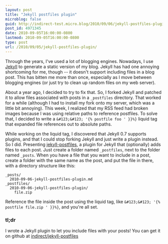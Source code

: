 ```yaml
---
layout: post
title: "Jekyll postfiles plugin"
microblog: false
guid: http://indirect-test.micro.blog/2010/09/06/jekyll-postfiles-plugin/
post_id: 4971345
date: 2010-09-05T16:00:00-0800
lastmod: 2010-09-05T16:00:00-0800
type: post
url: /2010/09/05/jekyll-postfiles-plugin/
---
```

Through the years, I've used a lot of blogging engines. Nowadays, I use [Jekyll](http://jekyllrb.com/) to generate a static version of my blog. Jekyll has had one annoying shortcoming for me, though -- it doesn't support including files in a blog post. This has bitten me more than once, especially as I move between blogging engines (or just try to clean up random files on my web server).

About a year ago, I decided to try to fix that. So, I forked Jekyll and patched it to allow files associated with posts in a `_postfiles` directory. That worked for a while (although I had to install my fork onto my server, which was a little bit annoying). This week, I realized that my RSS feed had broken images because I was using relative paths to reference postfiles. To solve that, I decided to write a `&#123;&#123; '{% postfile foo ' }}%}` liquid tag that expanded file references out to absolute paths.

While working on the liquid tag, I discovered that Jekyll 0.7 supports plugins, and that I could stop forking Jekyll and just write a plugin instead. So I did. Presenting [jekyll-postfiles](http://github.com/indirect/jekyll-postfiles), a plugin for Jekyll that (optionally) adds files to each post. Just create a folder named `_postfiles`, next to the folder named `_posts`. When you have a file that you want to include in a post, create a folder with the same name as the post, and put the file in there, with a directory structure like this:

    _posts/
      2010-09-06-jekyll-postfiles-plugin.md
    _postfiles/
      2010-09-06-jekyll-postfiles-plugin/
        file.zip

Reference the file inside the post using the liquid tag, like `&#123;&#123; '{% postfile file.zip ' }}%}`, and you're all set.

### tl;dr

I wrote a Jekyll plugin to let you include files with your posts! You can get it on github at [indirect/jekyll-postfiles](http://github.com/indirect/jekyll-postfiles)
